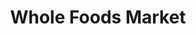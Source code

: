 ---
title: "Whole Foods Market"
url: /portland/whole-foods-market-east-burnside-street/
shop: supermarket
---